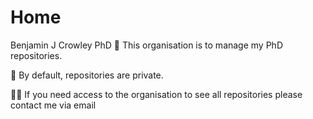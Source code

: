 # Home

Benjamin J Crowley PhD 📜
This organisation is to manage my PhD repositories.

📕 By default, repositories are private.

🙋‍♀️ If you need access to the organisation to see all repositories please contact me via email
